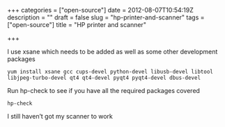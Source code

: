 +++
categories = ["open-source"]
date = 2012-08-07T10:54:19Z
description = ""
draft = false
slug = "hp-printer-and-scanner"
tags = ["open-source"]
title = "HP printer and scanner"

+++


I use xsane which needs to be added as well as some other development packages

    yum install xsane gcc cups-devel python-devel libusb-devel libtool libjpeg-turbo-devel qt4 qt4-devel pyqt4 pyqt4-devel dbus-devel

Run hp-check to see if you have all the required packages covered

    hp-check

I still haven’t got my scanner to work 

